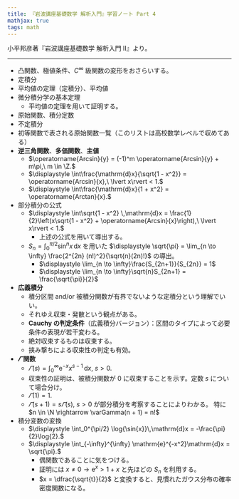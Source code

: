 ```yaml
---
title: 『岩波講座基礎数学 解析入門』学習ノート Part 4
mathjax: true
tags: math
---
```


小平邦彦著『岩波講座基礎数学 解析入門 II』より。

----

* 凸関数、極値条件、$C^\infty$ 級関数の変形をおさらいする。
* 定積分
* 平均値の定理（定積分）、平均値
* 微分積分学の基本定理
  * 平均値の定理を用いて証明する。
* 原始関数、積分定数
* 不定積分
* 初等関数で表される原始関数一覧（このリストは高校数学レベルで収めてある）
* **逆三角関数**、**多価関数**、**主値**
  * $\operatorname{Arcsin}{y} = (-1)^m \operatorname{Arcsin}{y} + m\pi,\ m \in \Z.$
  * $\displaystyle \int\frac{\mathrm{d}x}{\sqrt{1 - x^2}} = \operatorname{Arcsin}{x},\ \lvert x\rvert < 1.$
  * $\displaystyle \int\frac{\mathrm{d}x}{1 + x^2} = \operatorname{Arctan}{x}.$
* 部分積分の公式
  * $\displaystyle \int\sqrt{1 - x^2} \,\mathrm{d}x = \frac{1}{2}\left(x\sqrt{1 - x^2} + \operatorname{Arcsin}{x}\right),\ \lvert x\rvert < 1.$
    * 上述の公式を用いて導出する。
  * $\displaystyle S_n = \int_{0}^{\pi/2} \sin^n x \,\mathrm{d}x$ を用いた
    $\displaystyle \sqrt{\pi} = \lim_{n \to \infty} \frac{2^{2n} (n!)^2}{\sqrt{n}(2n)!}$ の導出。
    * $\displaystyle \lim_{n \to \infty}\frac{S_{2n+1}}{S_{2n}} = 1$
    * $\displaystyle \lim_{n \to \infty}\sqrt{n}S_{2n+1} = \frac{\sqrt{\pi}}{2}$
* **広義積分**
  * 積分区間 and/or 被積分関数が有界でないような定積分という理解でいい。
  * それゆえ収束・発散という観点がある。
  * **Cauchy の判定条件**（広義積分バージョン）：区間のタイプによって必要条件の表現が若干変わる。
  * 絶対収束するものは収束する。
  * 挟み撃ちによる収束性の判定も有効。
* **$\varGamma$ 関数**
  * $\displaystyle \varGamma(s) = \int_0^\infty\mathrm{e}^{-x} x^{s-1} \,\mathrm{d}x,\ s > 0.$
  * 収束性の証明は、被積分関数が 0 に収束することを示す。定数 $s$ について場合分け。
  * $\varGamma(1) = 1.$
  * $\varGamma(s+1) = s\varGamma(s),\ s > 0$ が部分積分を考察することによりわかる。
    特に $n \in \N \rightarrow \varGamma(n + 1) = n!$
* 積分変数の変換
  * $\displaystyle \int_0^{\pi/2} \log{\sin{x}}\,\mathrm{d}x = -\frac{\pi}{2}\log{2}.$
  * $\displaystyle \int_{-\infty}^{\infty} \mathrm{e}^{-x^2}\mathrm{d}x = \sqrt{\pi}.$
    * 偶関数であることに気をつける。
    * 証明には $x \ne 0 \rightarrow \mathrm{e}^x > 1 + x$ と先ほどの $S_{n}$ を利用する。
    * $x = \dfrac{\sqrt{t}}{2}$ と変換すると、見慣れたガウス分布の確率密度関数になる。
